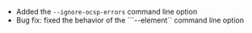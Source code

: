  * Added the ```--ignore-ocsp-errors``` command line option
 * Bug fix: fixed the behavior of the ```--element`` command line option